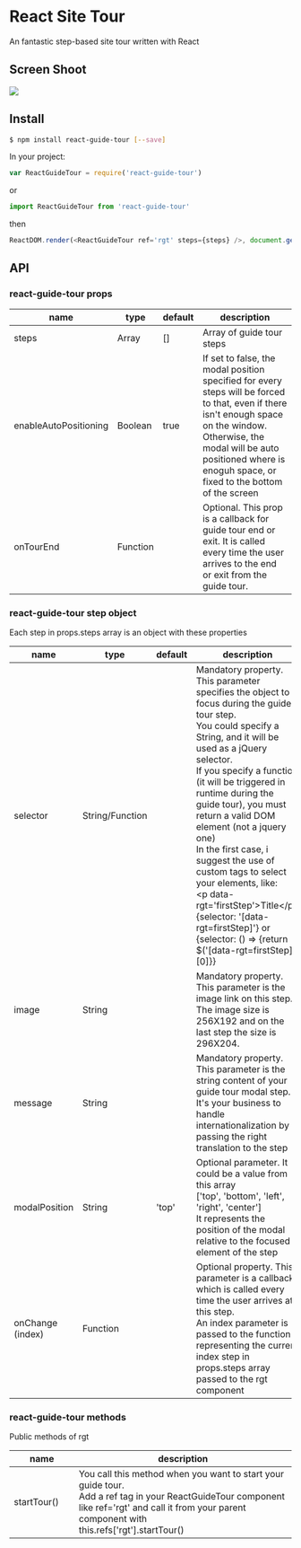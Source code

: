 # React Site Tour

An fantastic step-based site tour written with React

## Screen Shoot

![](./blob/master/rgt.gif)
 
## Install
 
```sh
$ npm install react-guide-tour [--save]
```

In your project:

```js
var ReactGuideTour = require('react-guide-tour')
```
or
```js
import ReactGuideTour from 'react-guide-tour'
```
then
```js
ReactDOM.render(<ReactGuideTour ref='rgt' steps={steps} />, document.getElementById('rgt'))
```

## API

### react-guide-tour props

<table class="table table-bordered table-striped">
    <thead>
    <tr>
        <th style="width: 100px;">name</th>
        <th style="width: 50px;">type</th>
        <th style="width: 50px;">default</th>
        <th>description</th>
    </tr>
    </thead>
    <tbody>
        <tr>
          <td>steps</td>
          <td>Array</td>
          <td>[]</td>
          <td>Array of guide tour steps</td>
        </tr>
        <tr>
          <td>enableAutoPositioning</td>
          <td>Boolean</td>
          <td>true</td>
          <td>If set to false, the modal position specified for every steps will be forced to that, even if there isn't enough space on the window.<br>
          Otherwise, the modal will be auto positioned where is enoguh space, or fixed to the bottom of the screen</td>
        </tr>
        <tr>
          <td>onTourEnd</td>
          <td>Function</td>
          <td></td>
          <td>Optional. This prop is a callback for guide tour end or exit. It is called every time the user arrives to the end or exit from the guide tour.</td>
        </tr>
    </tbody>
</table>

### react-guide-tour step object

Each step in props.steps array is an object with these properties

<table class="table table-bordered table-striped">
    <thead>
    <tr>
        <th style="width: 100px;">name</th>
        <th style="width: 50px;">type</th>
        <th style="width: 50px;">default</th>
        <th>description</th>
    </tr>
    </thead>
    <tbody>
        <tr>
          <td>selector</td>
          <td>String/Function</td>
          <td></td>
          <td>Mandatory property. This parameter specifies the object to focus during the guide tour step.<br>
         You could specify a String, and it will be used as a jQuery selector.<br>
          If you specify a function (it will be triggered in runtime during the guide tour), you must return a valid DOM element (not a jquery one)<br>
          In the first case, i suggest the use of custom tags to select your elements, like:<br>
          &lt;p data-rgt='firstStep'&gt;Title&lt;/p&gt;<br>
          {selector: '[data-rgt=firstStep]'}
           or 
           {selector: () => {return $('[data-rgt=firstStep]')[0]}}</td>
        </tr>
        <tr>
          <td>image</td>
          <td>String</td>
          <td></td>
          <td>Mandatory property. This parameter is the image link on this step. The image size is 256X192 and on the last step the size is 296X204.</td>
        </tr>
        <tr>
          <td>message</td>
          <td>String</td>
          <td></td>
          <td>Mandatory property. This parameter is the string content of your guide tour modal step. It's your business to handle internationalization by passing the right translation to the step</td>
        </tr>
        <tr>
          <td>modalPosition</td>
          <td>String</td>
          <td>'top'</td>
          <td>Optional parameter. It could be a value from this array<br>
          ['top', 'bottom', 'left', 'right', 'center']<br>
          It represents the position of the modal relative to the focused element of the step</td>
        </tr>
        <tr>
          <td>onChange (index)</td>
          <td>Function</td>
          <td></td>
          <td>Optional property. This parameter is a callback which is called every time the user arrives at this step.<br>
          An index parameter is passed to the function representing the current index step in props.steps array passed to the rgt component 
          </td>
        </tr>
    </tbody>
</table>

### react-guide-tour methods

Public methods of rgt

<table class="table table-bordered table-striped">
    <thead>
    <tr>
        <th style="width: 100px;">name</th>
        <th>description</th>
    </tr>
    </thead>
    <tbody>
        <tr>
          <td>startTour()</td>
          <td>You call this method when you want to start your guide tour.<br>
          Add a ref tag in your ReactGuideTour component like ref='rgt' and call it from your parent component with<br>
           this.refs['rgt'].startTour()
           </td>
        </tr>
    </tbody>
</table>
